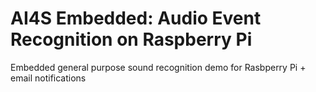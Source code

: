 # AI4S Embedded: Audio Event Recognition on Raspberry Pi
Embedded general purpose sound recognition demo for Rasbperry Pi + email notifications

